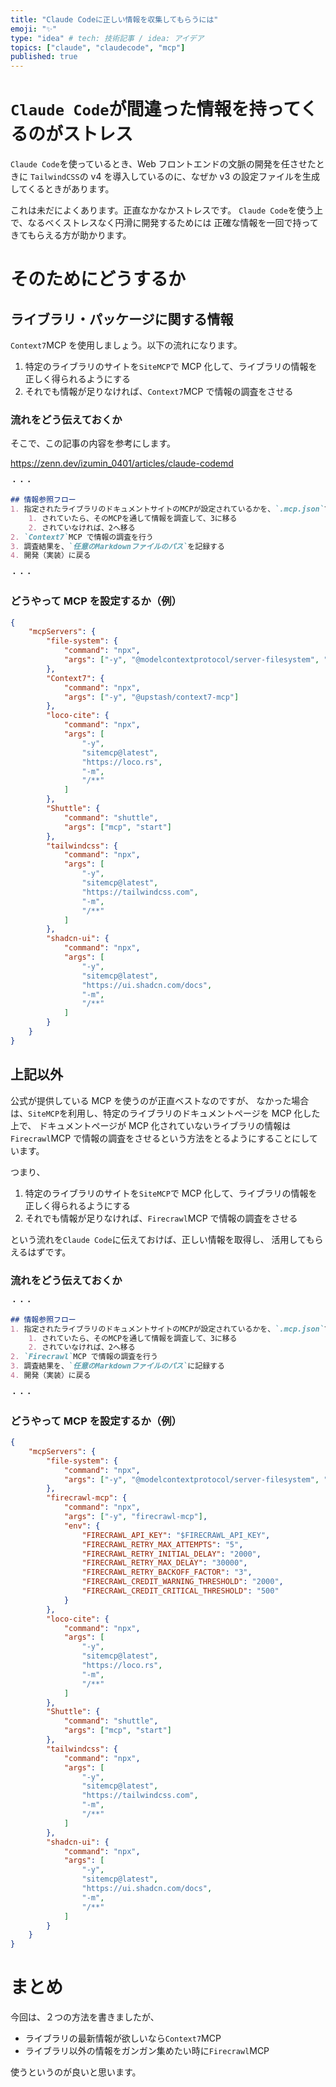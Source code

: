 ```yaml
---
title: "Claude Codeに正しい情報を収集してもらうには"
emoji: "✨"
type: "idea" # tech: 技術記事 / idea: アイデア
topics: ["claude", "claudecode", "mcp"]
published: true
---
```


# `Claude Code`が間違った情報を持ってくるのがストレス

`Claude Code`を使っているとき、Web フロントエンドの文脈の開発を任させたときに
`TailwindCSS`の v4 を導入しているのに、なぜか v3 の設定ファイルを生成してくるときがあります。

これは未だによくあります。正直なかなかストレスです。
`Claude Code`を使う上で、なるべくストレスなく円滑に開発するためには
正確な情報を一回で持ってきてもらえる方が助かります。

# そのためにどうするか

## ライブラリ・パッケージに関する情報

`Context7`MCP を使用しましょう。以下の流れになります。

1. 特定のライブラリのサイトを`SiteMCP`で MCP 化して、ライブラリの情報を正しく得られるようにする
2. それでも情報が足りなければ、`Context7`MCP で情報の調査をさせる

### 流れをどう伝えておくか

そこで、この記事の内容を参考にします。

https://zenn.dev/izumin_0401/articles/claude-codemd

```md:CLAUDE.md
・・・

## 情報参照フロー
1. 指定されたライブラリのドキュメントサイトのMCPが設定されているかを、`.mcp.json`で調べる
    1. されていたら、そのMCPを通して情報を調査して、3に移る
    2. されていなければ、2へ移る
2. `Context7`MCP で情報の調査を行う
3. 調査結果を、`任意のMarkdownファイルのパス`を記録する
4. 開発（実装）に戻る

・・・
```

### どうやって MCP を設定するか（例）

```json:.mcp.json
{
	"mcpServers": {
		"file-system": {
			"command": "npx",
			"args": ["-y", "@modelcontextprotocol/server-filesystem", "/workspaces"]
		},
		"Context7": {
			"command": "npx",
			"args": ["-y", "@upstash/context7-mcp"]
		},
		"loco-cite": {
			"command": "npx",
			"args": [
				"-y",
				"sitemcp@latest",
				"https://loco.rs",
				"-m",
				"/**"
			]
		},
		"Shuttle": {
			"command": "shuttle",
			"args": ["mcp", "start"]
		},
		"tailwindcss": {
			"command": "npx",
			"args": [
				"-y",
				"sitemcp@latest",
				"https://tailwindcss.com",
				"-m",
				"/**"
			]
		},
		"shadcn-ui": {
			"command": "npx",
			"args": [
				"-y",
				"sitemcp@latest",
				"https://ui.shadcn.com/docs",
				"-m",
				"/**"
			]
		}
	}
}
```

## 上記以外

公式が提供している MCP を使うのが正直ベストなのですが、
なかった場合は、`SiteMCP`を利用し、特定のライブラリのドキュメントページを MCP 化した上で、
ドキュメントページが MCP 化されていないライブラリの情報は
`Firecrawl`MCP で情報の調査をさせるという方法をとるようにすることにしています。

つまり、

1. 特定のライブラリのサイトを`SiteMCP`で MCP 化して、ライブラリの情報を正しく得られるようにする
2. それでも情報が足りなければ、`Firecrawl`MCP で情報の調査をさせる

という流れを`Claude Code`に伝えておけば、正しい情報を取得し、
活用してもらえるはずです。

### 流れをどう伝えておくか

```md:CLAUDE.md
・・・

## 情報参照フロー
1. 指定されたライブラリのドキュメントサイトのMCPが設定されているかを、`.mcp.json`で調べる
    1. されていたら、そのMCPを通して情報を調査して、3に移る
    2. されていなければ、2へ移る
2. `Firecrawl`MCP で情報の調査を行う
3. 調査結果を、`任意のMarkdownファイルのパス`に記録する
4. 開発（実装）に戻る

・・・
```

### どうやって MCP を設定するか（例）

```json:.mcp.json
{
	"mcpServers": {
		"file-system": {
			"command": "npx",
			"args": ["-y", "@modelcontextprotocol/server-filesystem", "/workspaces"]
		},
		"firecrawl-mcp": {
			"command": "npx",
			"args": ["-y", "firecrawl-mcp"],
			"env": {
				"FIRECRAWL_API_KEY": "$FIRECRAWL_API_KEY",
				"FIRECRAWL_RETRY_MAX_ATTEMPTS": "5",
				"FIRECRAWL_RETRY_INITIAL_DELAY": "2000",
				"FIRECRAWL_RETRY_MAX_DELAY": "30000",
				"FIRECRAWL_RETRY_BACKOFF_FACTOR": "3",
				"FIRECRAWL_CREDIT_WARNING_THRESHOLD": "2000",
				"FIRECRAWL_CREDIT_CRITICAL_THRESHOLD": "500"
			}
		},
		"loco-cite": {
			"command": "npx",
			"args": [
				"-y",
				"sitemcp@latest",
				"https://loco.rs",
				"-m",
				"/**"
			]
		},
		"Shuttle": {
			"command": "shuttle",
			"args": ["mcp", "start"]
		},
		"tailwindcss": {
			"command": "npx",
			"args": [
				"-y",
				"sitemcp@latest",
				"https://tailwindcss.com",
				"-m",
				"/**"
			]
		},
		"shadcn-ui": {
			"command": "npx",
			"args": [
				"-y",
				"sitemcp@latest",
				"https://ui.shadcn.com/docs",
				"-m",
				"/**"
			]
		}
	}
}
```

# まとめ

今回は、２つの方法を書きましたが、

- ライブラリの最新情報が欲しいなら`Context7`MCP
- ライブラリ以外の情報をガンガン集めたい時に`Firecrawl`MCP

使うというのが良いと思います。
